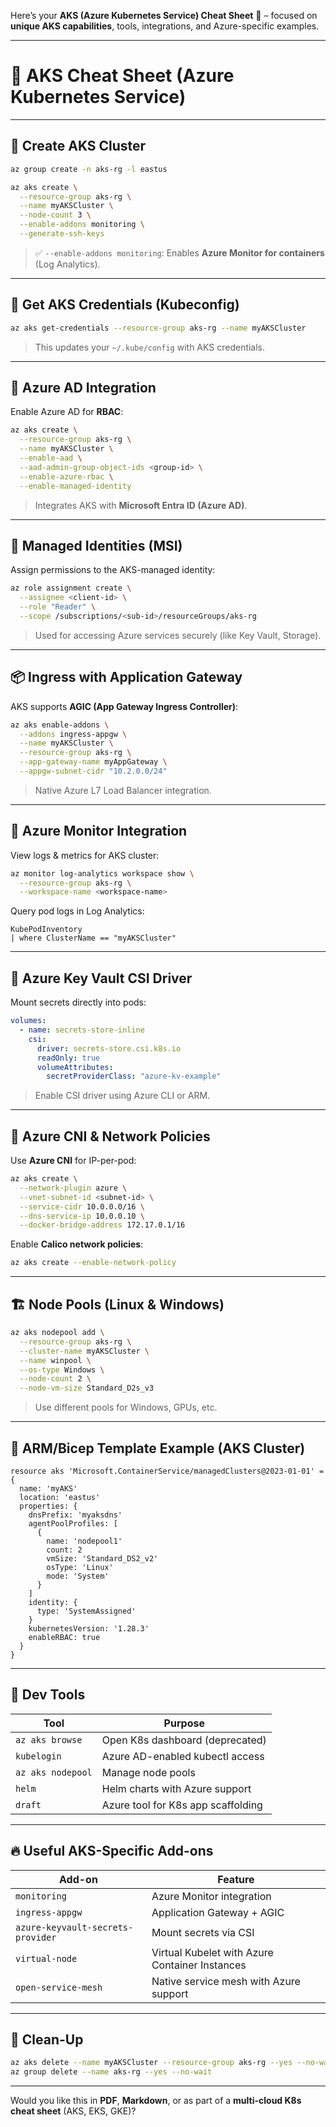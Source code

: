 Here’s your **AKS (Azure Kubernetes Service) Cheat Sheet** 🧠 – focused on **unique AKS capabilities**, tools, integrations, and Azure-specific examples.

---

# 🚀 AKS Cheat Sheet (Azure Kubernetes Service)

---

## 🔧 Create AKS Cluster

```bash
az group create -n aks-rg -l eastus

az aks create \
  --resource-group aks-rg \
  --name myAKSCluster \
  --node-count 3 \
  --enable-addons monitoring \
  --generate-ssh-keys
```

> ✅ `--enable-addons monitoring`: Enables **Azure Monitor for containers** (Log Analytics).

---

## 🔑 Get AKS Credentials (Kubeconfig)

```bash
az aks get-credentials --resource-group aks-rg --name myAKSCluster
```

> This updates your `~/.kube/config` with AKS credentials.

---

## 👥 Azure AD Integration

Enable Azure AD for **RBAC**:

```bash
az aks create \
  --resource-group aks-rg \
  --name myAKSCluster \
  --enable-aad \
  --aad-admin-group-object-ids <group-id> \
  --enable-azure-rbac \
  --enable-managed-identity
```

> Integrates AKS with **Microsoft Entra ID (Azure AD)**.

---

## 🔐 Managed Identities (MSI)

Assign permissions to the AKS-managed identity:

```bash
az role assignment create \
  --assignee <client-id> \
  --role "Reader" \
  --scope /subscriptions/<sub-id>/resourceGroups/aks-rg
```

> Used for accessing Azure services securely (like Key Vault, Storage).

---

## 📦 Ingress with Application Gateway

AKS supports **AGIC (App Gateway Ingress Controller)**:

```bash
az aks enable-addons \
  --addons ingress-appgw \
  --name myAKSCluster \
  --resource-group aks-rg \
  --app-gateway-name myAppGateway \
  --appgw-subnet-cidr "10.2.0.0/24"
```

> Native Azure L7 Load Balancer integration.

---

## 🧠 Azure Monitor Integration

View logs & metrics for AKS cluster:

```bash
az monitor log-analytics workspace show \
  --resource-group aks-rg \
  --workspace-name <workspace-name>
```

Query pod logs in Log Analytics:

```kusto
KubePodInventory
| where ClusterName == "myAKSCluster"
```

---

## 🔐 Azure Key Vault CSI Driver

Mount secrets directly into pods:

```yaml
volumes:
  - name: secrets-store-inline
    csi:
      driver: secrets-store.csi.k8s.io
      readOnly: true
      volumeAttributes:
        secretProviderClass: "azure-kv-example"
```

> Enable CSI driver using Azure CLI or ARM.

---

## 🧱 Azure CNI & Network Policies

Use **Azure CNI** for IP-per-pod:

```bash
az aks create \
  --network-plugin azure \
  --vnet-subnet-id <subnet-id> \
  --service-cidr 10.0.0.0/16 \
  --dns-service-ip 10.0.0.10 \
  --docker-bridge-address 172.17.0.1/16
```

Enable **Calico network policies**:

```bash
az aks create --enable-network-policy
```

---

## 🏗️ Node Pools (Linux & Windows)

```bash
az aks nodepool add \
  --resource-group aks-rg \
  --cluster-name myAKSCluster \
  --name winpool \
  --os-type Windows \
  --node-count 2 \
  --node-vm-size Standard_D2s_v3
```

> Use different pools for Windows, GPUs, etc.

---

## 📜 ARM/Bicep Template Example (AKS Cluster)

```bicep
resource aks 'Microsoft.ContainerService/managedClusters@2023-01-01' = {
  name: 'myAKS'
  location: 'eastus'
  properties: {
    dnsPrefix: 'myaksdns'
    agentPoolProfiles: [
      {
        name: 'nodepool1'
        count: 2
        vmSize: 'Standard_DS2_v2'
        osType: 'Linux'
        mode: 'System'
      }
    ]
    identity: {
      type: 'SystemAssigned'
    }
    kubernetesVersion: '1.28.3'
    enableRBAC: true
  }
}
```

---

## 🧪 Dev Tools

| Tool             | Purpose                             |
|------------------|-------------------------------------|
| `az aks browse`  | Open K8s dashboard (deprecated)     |
| `kubelogin`      | Azure AD-enabled kubectl access     |
| `az aks nodepool`| Manage node pools                   |
| `helm`           | Helm charts with Azure support      |
| `draft`          | Azure tool for K8s app scaffolding  |

---

## 🔥 Useful AKS-Specific Add-ons

| Add-on                 | Feature                                 |
|------------------------|-----------------------------------------|
| `monitoring`           | Azure Monitor integration               |
| `ingress-appgw`        | Application Gateway + AGIC              |
| `azure-keyvault-secrets-provider` | Mount secrets via CSI         |
| `virtual-node`         | Virtual Kubelet with Azure Container Instances |
| `open-service-mesh`    | Native service mesh with Azure support  |

---

## 🧹 Clean-Up

```bash
az aks delete --name myAKSCluster --resource-group aks-rg --yes --no-wait
az group delete --name aks-rg --yes --no-wait
```

---

Would you like this in **PDF**, **Markdown**, or as part of a **multi-cloud K8s cheat sheet** (AKS, EKS, GKE)?
